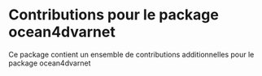 # Contributions pour le package ocean4dvarnet

Ce package contient un ensemble de contributions additionnelles pour le package ocean4dvarnet

